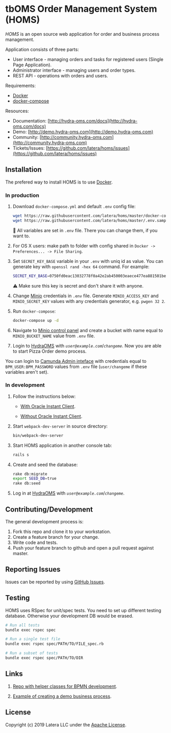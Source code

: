 # tbOMS Order Management System (HOMS)

*HOMS* is an open source web application for order and business process management.

Application consists of three parts:

* User interface - managing orders and tasks for registered users (Single Page Application).
* Administrator interface - managing users and order types.
* REST API - operations with orders and users.

Requirements:

* [Docker](https://docker.com/)
* [docker-compose](https://docs.docker.com/compose/install/)

Resources:

* Documentation: [http://hydra-oms.com/docs](http://hydra-oms.com/docs)
* Demo: [http://demo.hydra-oms.com](http://demo.hydra-oms.com)
* Community: [http://community.hydra-oms.com](http://community.hydra-oms.com)
* Tickets/Issues: [https://github.com/latera/homs/issues](https://github.com/latera/homs/issues)

## Installation

The prefered way to install HOMS is to use [Docker](https://www.docker.com/).

### In production

1. Download `docker-compose.yml` and default `.env` config file:

    ```bash
    wget https://raw.githubusercontent.com/latera/homs/master/docker-compose.yml
    wget https://raw.githubusercontent.com/latera/homs/master/.env.sample -O .env
    ```

    :pushpin: All variables are set in `.env` file. There you can change them, if you want to.

2. For OS X users: make path to folder with config shared in `Docker -> Preferences... -> File Sharing`.

3. Set `SECRET_KEY_BASE` variable in your `.env` with uniq id as value. You can generate key with `openssl rand -hex 64` command. For example:

    ```bash
    SECRET_KEY_BASE=0750fd0eac13032778f0a42e2ab450003eaece477ea881501be0cc438f870a2f498dbbc00ffb7c8379c30c960568a402d315496bb7bc2b3ee324401ba788a
    ```

    :warning: Make sure this key is secret and don't share it with anyone.

4. Change [Minio](https://github.com/minio/minio) credentials in `.env` file. Generate `MINIO_ACCESS_KEY` and `MINIO_SECRET_KEY` values with any credentials generator, e.g. `pwgen 32 2`.

5. Run `docker-compose`:

    ```bash
    docker-compose up -d
    ```

6. Navigate to [Minio control panel](http://localhost:9000) and create a bucket with name equal to `MINIO_BUCKET_NAME` value from `.env` file.

7. Login to [HydraOMS](http://localhost:3000) with *`user@example.com`*/*`changeme`*. Now you are able to start Pizza Order demo process.

You can login to [Camunda Admin inteface](http://localhost:8766/camunda) with credentials equal to `BPM_USER:BPM_PASSWORD` values from `.env` file (`user/changeme` if these variables aren't set).

### In development
1. Follow the instructions below:
    * [With Oracle Instant Client](https://github.com/latera/homs/blob/master/WITH_ORACLE.md).

    * [Without Oracle Instant Client](https://github.com/latera/homs/blob/master/WITHOUT_ORACLE.md).

2. Start `webpack-dev-server` in source directory:
    ```bash
    bin/webpack-dev-server
    ```
3. Start HOMS application in another console tab:
    ```bash
    rails s
    ```
4. Create and seed the database:
    ```bash
    rake db:migrate
    export SEED_DB=true
    rake db:seed
    ```
5. Log in at [HydraOMS](http://localhost:3000) with *`user@example.com`*/*`changeme`*.

## Contributing/Development

The general development process is:

1. Fork this repo and clone it to your workstation.
2. Create a feature branch for your change.
3. Write code and tests.
4. Push your feature branch to github and open a pull request against master.

## Reporting Issues

Issues can be reported by using [GitHub Issues](https://github.com/latera/homs/issues).

## Testing

HOMS uses RSpec for unit/spec tests. You need to set up different testing database. Otherwise your development DB would be erased.

```bash
# Run all tests
bundle exec rspec spec

# Run a single test file
bundle exec rspec spec/PATH/TO/FILE_spec.rb

# Run a subset of tests
bundle exec rspec spec/PATH/TO/DIR
```

## Links

1. [Repo with helper classes for BPMN development](https://github.com/latera/camunda-ext).

2. [Example of creating a demo business process](https://github.com/latera/camunda-ext/tree/master/demo_processes).

## License

Copyright (c) 2019 Latera LLC under the [Apache License](https://github.com/latera/homs/blob/master/LICENSE).
